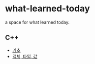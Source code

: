 # what-learned-today
a space for what learned today.

## C++
- [기초](C++/%EA%B8%B0%EC%B4%88.md)
- [객체, 타입, 값](C++/%EA%B0%9D%EC%B2%B4-%ED%83%80%EC%9E%85-%EA%B0%92.md)